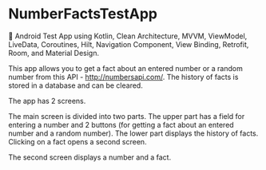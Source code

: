 # NumberFactsTestApp
🔢 Android Test App using Kotlin, Clean Architecture, MVVM, ViewModel, LiveData, Coroutines, Hilt, Navigation Component, View Binding, Retrofit, Room, and Material Design. 

This app allows you to get a fact about an entered number or a random number from this API - http://numbersapi.com/. The history of facts is stored in a database and can be cleared.

The app has 2 screens.

The main screen is divided into two parts. The upper part has a field for entering a number and 2 buttons (for getting a fact about an entered number and a random number). 
The lower part displays the history of facts. Clicking on a fact opens a second screen.

The second screen displays a number and a fact.
